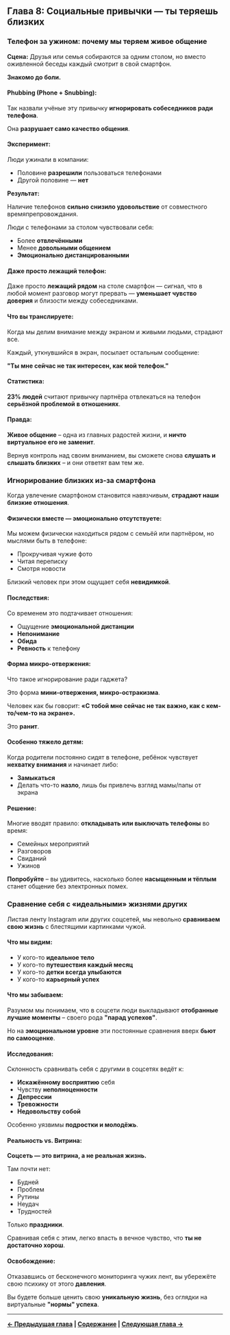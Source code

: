 ## Глава 8: Социальные привычки — ты теряешь близких

### Телефон за ужином: почему мы теряем живое общение

**Сцена:** Друзья или семья собираются за одним столом, но вместо оживленной беседы каждый смотрит в свой смартфон.

**Знакомо до боли.**

#### Phubbing (Phone + Snubbing):

Так назвали учёные эту привычку **игнорировать собеседников ради телефона**.

Она **разрушает само качество общения**.

#### Эксперимент:

Люди ужинали в компании:
- Половине **разрешили** пользоваться телефонами
- Другой половине — **нет**

**Результат:**

Наличие телефонов **сильно снизило удовольствие** от совместного времяпрепровождания.

Люди с телефонами за столом чувствовали себя:
- Более **отвлечёнными**
- Менее **довольными общением**
- **Эмоционально дистанцированными**

#### Даже просто лежащий телефон:

Даже просто **лежащий рядом** на столе смартфон — сигнал, что в любой момент разговор могут прервать — **уменьшает чувство доверия** и близости между собеседниками.

#### Что вы транслируете:

Когда мы делим внимание между экраном и живыми людьми, страдают все.

Каждый, уткнувшийся в экран, посылает остальным сообщение:

**"Ты мне сейчас не так интересен, как мой телефон."**

#### Статистика:

**23% людей** считают привычку партнёра отвлекаться на телефон **серьёзной проблемой в отношениях**.

#### Правда:

**Живое общение** – одна из главных радостей жизни, и **ничто виртуальное его не заменит**.

Вернув контроль над своим вниманием, вы сможете снова **слушать и слышать близких** – и они ответят вам тем же.

### Игнорирование близких из-за смартфона

Когда увлечение смартфоном становится навязчивым, **страдают наши близкие отношения**.

#### Физически вместе — эмоционально отсутствуете:

Мы можем физически находиться рядом с семьёй или партнёром, но мыслями быть в телефоне:
- Прокручивая чужие фото
- Читая переписку
- Смотря новости

Близкий человек при этом ощущает себя **невидимкой**.

#### Последствия:

Со временем это подтачивает отношения:
- Ощущение **эмоциональной дистанции**
- **Непонимание**
- **Обида**
- **Ревность** к телефону

#### Форма микро-отвержения:

Что такое игнорирование ради гаджета?

Это форма **мини-отвержения, микро-остракизма**.

Человек как бы говорит: **«С тобой мне сейчас не так важно, как с кем-то/чем-то на экране».**

Это **ранит**.

#### Особенно тяжело детям:

Когда родители постоянно сидят в телефоне, ребёнок чувствует **нехватку внимания** и начинает либо:
- **Замыкаться**
- Делать что-то **назло**, лишь бы привлечь взгляд мамы/папы от экрана

#### Решение:

Многие вводят правило: **откладывать или выключать телефоны** во время:
- Семейных мероприятий
- Разговоров
- Свиданий
- Ужинов

**Попробуйте** – вы удивитесь, насколько более **насыщенным и тёплым** станет общение без электронных помех.

### Сравнение себя с «идеальными» жизнями других

Листая ленту Instagram или других соцсетей, мы невольно **сравниваем свою жизнь** с блестящими картинками чужой.

#### Что мы видим:

- У кого-то **идеальное тело**
- У кого-то **путешествия каждый месяц**
- У кого-то **детки всегда улыбаются**
- У кого-то **карьерный успех**

#### Что мы забываем:

Разумом мы понимаем, что в соцсети люди выкладывают **отобранные лучшие моменты** – своего рода **"парад успехов"**.

Но на **эмоциональном уровне** эти постоянные сравнения вверх **бьют по самооценке**.

#### Исследования:

Склонность сравнивать себя с другими в соцсетях ведёт к:
- **Искажённому восприятию** себя
- Чувству **неполноценности**
- **Депрессии**
- **Тревожности**
- **Недовольству собой**

Особенно уязвимы **подростки и молодёжь**.

#### Реальность vs. Витрина:

**Соцсеть — это витрина, а не реальная жизнь.**

Там почти нет:
- Будней
- Проблем
- Рутины
- Неудач
- Трудностей

Только **праздники**.

Сравнивая себя с этим, легко впасть в вечное чувство, что **ты не достаточно хорош**.

#### Освобождение:

Отказавшись от бесконечного мониторинга чужих лент, вы убережёте свою психику от этого **давления**.

Вы будете больше ценить свою **уникальную жизнь**, без оглядки на виртуальные **"нормы" успеха**.

---

**[← Предыдущая глава](08_glava_07.md) | [Содержание](00_soderzhanie.md) | [Следующая глава →](10_glava_09.md)**
